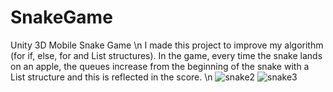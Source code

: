 # SnakeGame
Unity 3D Mobile Snake Game \n
I made this project to improve my algorithm (for if, else, for and List structures). In the game, every time the snake lands on an apple, the queues increase from the beginning of the snake with a List structure and this is reflected in the score. \n
![snake2](https://github.com/bnurmnkn/SnakeGame/assets/94225615/f7d21721-99e9-452d-bd09-e38120e69bce)
![snake3](https://github.com/bnurmnkn/SnakeGame/assets/94225615/ae7a1def-3dca-43c4-8cd2-6f60e87896cc)
